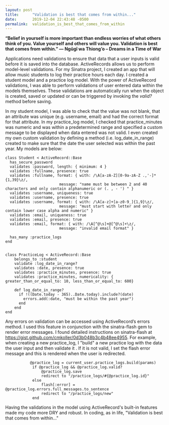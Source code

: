 ```yaml
---
layout: post
title:      "Validation is best that comes from within..."
date:       2019-12-04 22:43:48 -0500
permalink:  validation_is_best_that_comes_from_within
---
```


**“Belief in yourself is more important than endless worries of what others think of you. Value yourself and others will value you. Validation is best that comes from within.” ― Ngũgĩ wa Thiong’o – Dreams in a Time of War**

Applications need validations to ensure that data that a user inputs is valid before it is saved into the database. ActiveRecords allows us to perform model-level validations. For my Sinatra project, I created an app that will allow music students to log their practice hours each day.  I created a student model and a practice log model.  With the power of ActiveRecord validations, I was able to perform validations of user entered data within the models themselves. These validations are automatically run when the object is created, saved or updated or can be triggered by invoking the *valid?* method before saving.

In my student model, I was able to check that the value was not blank, that an attribute was unique (e.g. username, email) and had the correct format for that attribute. In my practice_log model, I checked that practice_minutes was numeric and was within a predetermined range and specified a custom message to be displayed when data entered was not valid. I even created my own custom validation by defining a method (i.e. log_date_in_range) created to make sure that the date the user selected was within the past year. My models are below:   

```
class Student < ActiveRecord::Base
  has_secure_password
  validates :password, length: { minimum: 4 }
  validates :fullname, presence: true
  validates :fullname, format: { with: /\A[a-zA-Z][0-9a-zA-Z .,'-]*{1,39}\z/,
                        message: "name must be between 2 and 40 characters and only contain alphanumeric or (. , - ') " }
  validates :username, uniqueness: true
  validates :username, presence: true
  validates :username, format: { with: /\A[a-z]+[a-z0-9_]{1,9}\z/,
                        message: "must start with letter and only contain lower case alpha and numeric" }
  validates :email, uniqueness: true
  validates :email, presence: true
  validates :email, format: { with: /\A[^@\s]+@[^@\s]+\z/,
                        message: "invalid email format" }
  
  has_many :practice_logs 
end
  
```

```
class PracticeLog < ActiveRecord::Base
    belongs_to :student
    validate :log_date_in_range?
    validates :date, presence: true
    validates :practice_minutes, presence: true
    validates :practice_minutes, numericality: { greater_than_or_equal_to: 10, less_than_or_equal_to: 600}

    def log_date_in_range?
      if !((Date.today - 365)..Date.today).include?(date)
        errors.add(:date, "must be within the past year")
      end
    end
end
```

 Any errors on validation can be accessed using ActiveRecord’s errors method. 
 I used this feature in conjunction with  the sinatra-flash gem to render error messages. 
 I found detailed instructions on sinatra-flash at  https://gist.github.com/cmkoller/0d3b048b3c4b48ee4955.
 For example, when creating a new practice_log, I  "build" a new practice log with the data the user input and then validate it . If it is not valid, I set the flash error message and this is rendered when the user is redirected.
 
  

```
           @practice_log = current_user.practice_logs.build(params)
            if @practice_log && @practice_log.valid?
                @practice_log.save
                redirect to "/practice_logs/#{@practice_log.id}"
            else
                flash[:error] = @practice_log.errors.full_messages.to_sentence
                redirect to "/practice_logs/new"
            end
```
Having the validations in the model using ActiveRecord's built-in features made my code more DRY and robust. 
In coding, as in life, "Validation is best that comes from within…"
